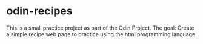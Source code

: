 # odin-recipes

This is a small practice project as part of the Odin Project. 
The goal: Create a simple recipe web page to practice using the html programming language.